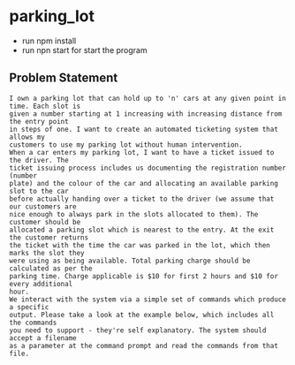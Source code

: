 # parking_lot

- run npm install
- run npn start for start the program


## Problem Statement
    I own a parking lot that can hold up to 'n' cars at any given point in time. Each slot is
    given a number starting at 1 increasing with increasing distance from the entry point
    in steps of one. I want to create an automated ticketing system that allows my
    customers to use my parking lot without human intervention.
    When a car enters my parking lot, I want to have a ticket issued to the driver. The
    ticket issuing process includes us documenting the registration number (number
    plate) and the colour of the car and allocating an available parking slot to the car
    before actually handing over a ticket to the driver (we assume that our customers are
    nice enough to always park in the slots allocated to them). The customer should be
    allocated a parking slot which is nearest to the entry. At the exit the customer returns
    the ticket with the time the car was parked in the lot, which then marks the slot they
    were using as being available. Total parking charge should be calculated as per the
    parking time. Charge applicable is $10 for first 2 hours and $10 for every additional
    hour.
    We interact with the system via a simple set of commands which produce a specific
    output. Please take a look at the example below, which includes all the commands 
    you need to support - they're self explanatory. The system should accept a filename
    as a parameter at the command prompt and read the commands from that file.
